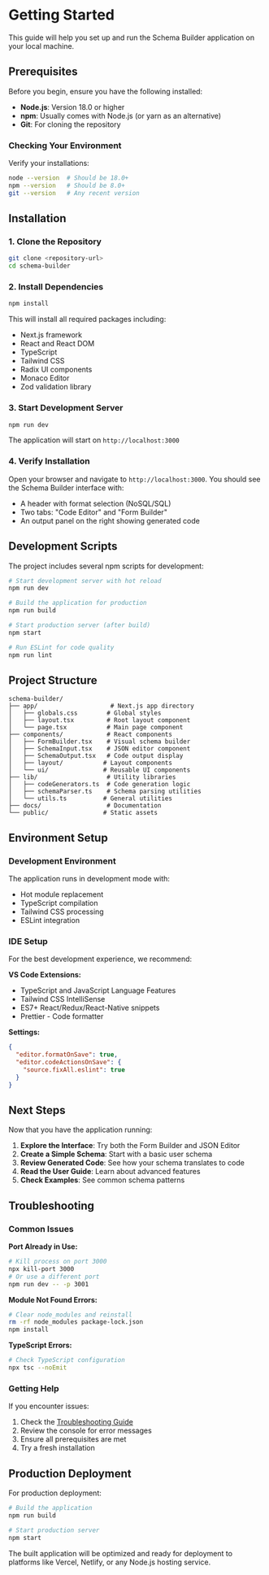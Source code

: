 # Getting Started

This guide will help you set up and run the Schema Builder application on your local machine.

## Prerequisites

Before you begin, ensure you have the following installed:

- **Node.js**: Version 18.0 or higher
- **npm**: Usually comes with Node.js (or yarn as an alternative)
- **Git**: For cloning the repository

### Checking Your Environment

Verify your installations:

```bash
node --version  # Should be 18.0+
npm --version   # Should be 8.0+
git --version   # Any recent version
```

## Installation

### 1. Clone the Repository

```bash
git clone <repository-url>
cd schema-builder
```

### 2. Install Dependencies

```bash
npm install
```

This will install all required packages including:
- Next.js framework
- React and React DOM
- TypeScript
- Tailwind CSS
- Radix UI components
- Monaco Editor
- Zod validation library

### 3. Start Development Server

```bash
npm run dev
```

The application will start on `http://localhost:3000`

### 4. Verify Installation

Open your browser and navigate to `http://localhost:3000`. You should see the Schema Builder interface with:
- A header with format selection (NoSQL/SQL)
- Two tabs: "Code Editor" and "Form Builder"
- An output panel on the right showing generated code

## Development Scripts

The project includes several npm scripts for development:

```bash
# Start development server with hot reload
npm run dev

# Build the application for production
npm run build

# Start production server (after build)
npm start

# Run ESLint for code quality
npm run lint
```

## Project Structure

```
schema-builder/
├── app/                    # Next.js app directory
│   ├── globals.css        # Global styles
│   ├── layout.tsx         # Root layout component
│   └── page.tsx           # Main page component
├── components/            # React components
│   ├── FormBuilder.tsx    # Visual schema builder
│   ├── SchemaInput.tsx    # JSON editor component
│   ├── SchemaOutput.tsx   # Code output display
│   ├── layout/           # Layout components
│   └── ui/               # Reusable UI components
├── lib/                   # Utility libraries
│   ├── codeGenerators.ts  # Code generation logic
│   ├── schemaParser.ts    # Schema parsing utilities
│   └── utils.ts          # General utilities
├── docs/                  # Documentation
└── public/               # Static assets
```

## Environment Setup

### Development Environment

The application runs in development mode with:
- Hot module replacement
- TypeScript compilation
- Tailwind CSS processing
- ESLint integration

### IDE Setup

For the best development experience, we recommend:

**VS Code Extensions:**
- TypeScript and JavaScript Language Features
- Tailwind CSS IntelliSense
- ES7+ React/Redux/React-Native snippets
- Prettier - Code formatter

**Settings:**
```json
{
  "editor.formatOnSave": true,
  "editor.codeActionsOnSave": {
    "source.fixAll.eslint": true
  }
}
```

## Next Steps

Now that you have the application running:

1. **Explore the Interface**: Try both the Form Builder and JSON Editor
2. **Create a Simple Schema**: Start with a basic user schema
3. **Review Generated Code**: See how your schema translates to code
4. **Read the User Guide**: Learn about advanced features
5. **Check Examples**: See common schema patterns

## Troubleshooting

### Common Issues

**Port Already in Use:**
```bash
# Kill process on port 3000
npx kill-port 3000
# Or use a different port
npm run dev -- -p 3001
```

**Module Not Found Errors:**
```bash
# Clear node_modules and reinstall
rm -rf node_modules package-lock.json
npm install
```

**TypeScript Errors:**
```bash
# Check TypeScript configuration
npx tsc --noEmit
```

### Getting Help

If you encounter issues:
1. Check the [Troubleshooting Guide](./troubleshooting.md)
2. Review the console for error messages
3. Ensure all prerequisites are met
4. Try a fresh installation

## Production Deployment

For production deployment:

```bash
# Build the application
npm run build

# Start production server
npm start
```

The built application will be optimized and ready for deployment to platforms like Vercel, Netlify, or any Node.js hosting service.
